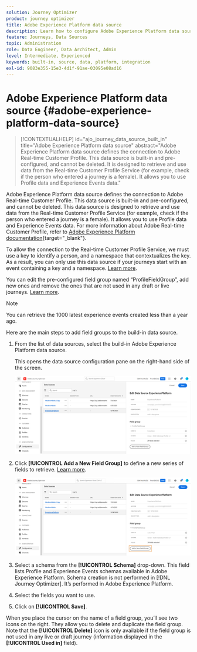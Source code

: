 ```yaml
---
solution: Journey Optimizer
product: journey optimizer
title: Adobe Experience Platform data source
description: Learn how to configure Adobe Experience Platform data source
feature: Journeys, Data Sources
topic: Administration
role: Data Engineer, Data Architect, Admin
level: Intermediate, Experienced
keywords: built-in, source, data, platform, integration 
exl-id: 9083e355-15e3-4d1f-91ae-03095e08ad16
---
```

# Adobe Experience Platform data source {#adobe-experience-platform-data-source}

>[!CONTEXTUALHELP]
>id="ajo_journey_data_source_built_in"
>title="Adobe Experience Platform data source"
>abstract="Adobe Experience Platform data source defines the connection to Adobe Real-time Customer Profile. This data source is built-in and pre-configured, and cannot be deleted. It is designed to retrieve and use data from the Real-time Customer Profile Service (for example, check if the person who entered a journey is a female). It allows you to use Profile data and Experience Events data."

Adobe Experience Platform data source defines the connection to Adobe Real-time Customer Profile. This data source is built-in and pre-configured, and cannot be deleted. This data source is designed to retrieve and use data from the Real-time Customer Profile Service (for example, check if the person who entered a journey is a female). It allows you to use Profile data and Experience Events data. For more information about Adobe Real-time Customer Profile, refer to [Adobe Experience Platform documentation](https://experienceleague.adobe.com/docs/experience-platform/profile/home.html){target="_blank"}.

To allow the connection to the Real-time Customer Profile Service, we must use a key to identify a person, and a namespace that contextualizes the key. As a result, you can only use this data source if your journeys start with an event containing a key and a namespace. [Learn more](../building-journeys/journey.md).

You can edit the pre-configured field group named “ProfileFieldGroup”, add new ones and remove the ones that are not used in any draft or live journeys. [Learn more](../datasource/configure-data-sources.md#define-field-groups).

>[!NOTE]
>
>You can retrieve the 1000 latest experience events created less than a year ago.

Here are the main steps to add field groups to the build-in data source.

1. From the list of data sources, select the build-in Adobe Experience Platform data source.

    This opens the data source configuration pane on the right-hand side of the screen.

    ![](assets/journey23.png)

1. Click **[!UICONTROL Add a New Field Group]** to define a new series of fields to retrieve. [Learn more](../datasource/configure-data-sources.md#define-field-groups).

    ![](assets/journey24.png)

1. Select a schema from the **[!UICONTROL Schema]** drop-down. This field lists Profile and Experience Events schemas available in Adobe Experience Platform. Schema creation is not performed in [!DNL Journey Optimizer]. It’s performed in Adobe Experience Platform.
1. Select the fields you want to use.
1. Click on **[!UICONTROL Save]**.

When you place the cursor on the name of a field group, you’ll see two icons on the right. They allow you to delete and duplicate the field group. Note that the **[!UICONTROL Delete]** icon is only available if the field group is not used in any live or draft journey (information displayed in the **[!UICONTROL Used in]** field).
